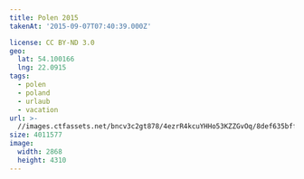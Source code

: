 ```yaml
---
title: Polen 2015
takenAt: '2015-09-07T07:40:39.000Z'

license: CC BY-ND 3.0
geo:
  lat: 54.100166
  lng: 22.0915
tags:
  - polen
  - poland
  - urlaub
  - vacation
url: >-
  //images.ctfassets.net/bncv3c2gt878/4ezrR4kcuYHHo53KZZGvOq/8def635bffc37e93b0291c45ec6b349b/polen-2015_25836703962_o
size: 4011577
image:
  width: 2868
  height: 4310
---
```


